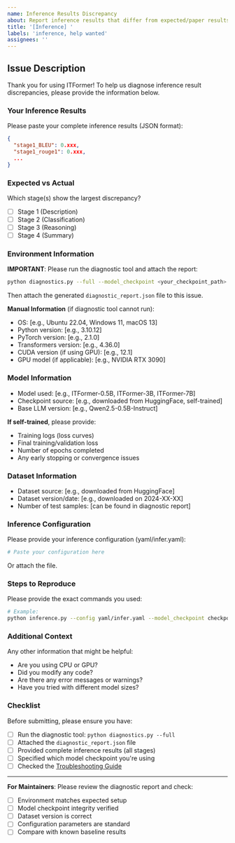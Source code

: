 ```yaml
---
name: Inference Results Discrepancy
about: Report inference results that differ from expected/paper results
title: '[Inference] '
labels: 'inference, help wanted'
assignees: ''
---
```


## Issue Description

Thank you for using ITFormer! To help us diagnose inference result discrepancies, please provide the information below.

### Your Inference Results

Please paste your complete inference results (JSON format):

```json
{
  "stage1_BLEU": 0.xxx,
  "stage1_rouge1": 0.xxx,
  ...
}
```

### Expected vs Actual

Which stage(s) show the largest discrepancy?
- [ ] Stage 1 (Description)
- [ ] Stage 2 (Classification)
- [ ] Stage 3 (Reasoning)
- [ ] Stage 4 (Summary)

### Environment Information

**IMPORTANT**: Please run the diagnostic tool and attach the report:

```bash
python diagnostics.py --full --model_checkpoint <your_checkpoint_path>
```

Then attach the generated `diagnostic_report.json` file to this issue.

**Manual Information** (if diagnostic tool cannot run):

- OS: [e.g., Ubuntu 22.04, Windows 11, macOS 13]
- Python version: [e.g., 3.10.12]
- PyTorch version: [e.g., 2.1.0]
- Transformers version: [e.g., 4.36.0]
- CUDA version (if using GPU): [e.g., 12.1]
- GPU model (if applicable): [e.g., NVIDIA RTX 3090]

### Model Information

- Model used: [e.g., ITFormer-0.5B, ITFormer-3B, ITFormer-7B]
- Checkpoint source: [e.g., downloaded from HuggingFace, self-trained]
- Base LLM version: [e.g., Qwen2.5-0.5B-Instruct]

**If self-trained**, please provide:
- Training logs (loss curves)
- Final training/validation loss
- Number of epochs completed
- Any early stopping or convergence issues

### Dataset Information

- Dataset source: [e.g., downloaded from HuggingFace]
- Dataset version/date: [e.g., downloaded on 2024-XX-XX]
- Number of test samples: [can be found in diagnostic report]

### Inference Configuration

Please provide your inference configuration (yaml/infer.yaml):

```yaml
# Paste your configuration here
```

Or attach the file.

### Steps to Reproduce

Please provide the exact commands you used:

```bash
# Example:
python inference.py --config yaml/infer.yaml --model_checkpoint checkpoints/ITFormer-0.5B
```

### Additional Context

Any other information that might be helpful:
- Are you using CPU or GPU?
- Did you modify any code?
- Are there any error messages or warnings?
- Have you tried with different model sizes?

### Checklist

Before submitting, please ensure you have:
- [ ] Run the diagnostic tool: `python diagnostics.py --full`
- [ ] Attached the `diagnostic_report.json` file
- [ ] Provided complete inference results (all stages)
- [ ] Specified which model checkpoint you're using
- [ ] Checked the [Troubleshooting Guide](../TROUBLESHOOTING.md)

---

**For Maintainers**: Please review the diagnostic report and check:
- [ ] Environment matches expected setup
- [ ] Model checkpoint integrity verified
- [ ] Dataset version is correct
- [ ] Configuration parameters are standard
- [ ] Compare with known baseline results
